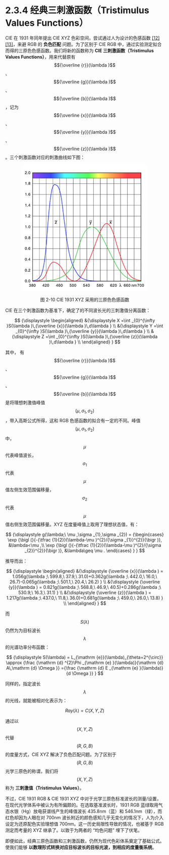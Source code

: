
# 2.3.4 经典三刺激函数（Tristimulus Values Functions）

CIE 在 1931 年同年提出 CIE XYZ 色彩空间，尝试通过人为设计的色感函数 [\[12\]][ref] [\[13\]][ref]，来避 RGB 的 **负色匹配** 问题。为了区别于 CIE RGB 中，通过实验测定拟合而得的三原色色感函数。我们将新的函数称为 **CIE 三刺激函数（Tristimulus Values Functions）**，用来代替原有 $${\overline {r}}(\lambda )$$ 、 $${\overline {g}}(\lambda )$$ 、 $${\overline {b}}(\lambda )$$ ，记为 $${\overline {x}}(\lambda )$$ 、 $${\overline {y}}(\lambda )$$ 、 $${\overline {z}}(\lambda )$$ 。三个刺激函数对应的刺激曲线如下图：

<center>
<figure>
   <img width = "400" height = "400" src="../../Pictures/CIE%201931%20XYZ%20cmf.png" alt="">
   <figcaption>
      <p>图 2-10 CIE 1931 XYZ 采用的三原色色感函数</p>
   </figcaption>
</figure>
</center>

CIE 在三个刺激函数为基准下，确定了的不同波长光的三刺激值分离函数：

$$
{\displaystyle 
 \begin{aligned}
   &{\displaystyle X =\int _{0}^{\infty }S(\lambda )\,{\overline {x}}(\lambda )\,d\lambda  } \\
   &{\displaystyle Y =\int _{0}^{\infty }S(\lambda )\,{\overline {y}}(\lambda )\,d\lambda  } \\
   &{\displaystyle Z =\int _{0}^{\infty }S(\lambda )\,{\overline {z}}(\lambda )\,d\lambda  } \\
 \end{aligned}
}
$$

其中，
有 $${\overline {r}}(\lambda )$$ 、 $${\overline {g}}(\lambda )$$ 、 $${\overline {b}}(\lambda )$$ 是将理想刺激值峰值 $$(\mu ,\sigma _{1},\sigma _{2})$$ ，带入高斯公式所得，这和 RGB 色感函数的拟合有一定的不同。峰值  $$(\mu ,\sigma _{1},\sigma _{2})$$ 中， $$\mu$$ 代表峰值波长， $$\sigma _{1}$$ 代表 $$\mu$$ 值左侧生效范围偏移量， $$\sigma _{2}$$ 代表 $$\mu$$ 值右侧生效范围偏移量。XYZ 在度量峰值上取用了理想状态值，有：

$$
{\displaystyle 
   g(\lambda;\ \mu ,\sigma _{1},\sigma _{2}) = 
     {\begin{cases}
        \exp {\bigl (}{-{\tfrac {1}{2}}(\lambda-\mu )^{2}/{\sigma _{1}}^{2}}{\bigr )}, &\lambda<\mu ,\\
        \exp {\bigl (}{-{\tfrac {1}{2}}(\lambda-\mu )^{2}/{\sigma _{2}}^{2}}{\bigr )}, &\lambda\geq \mu .
      \end{cases}
   }
}
$$

推导而出：

$$
{\displaystyle 
 \begin{aligned}
   &{\displaystyle {\overline {x}}(\lambda ) = 1.056g(\lambda ;\ 599.8,\ 37.9,\ 31.0)+0.362g(\lambda ;\ 442.0,\ 16.0,\ 26.7)-0.065g(\lambda ;\ 501.1,\ 20.4,\ 26.2) } \\
   &{\displaystyle {\overline {y}}(\lambda ) = 0.821g(\lambda ;\ 568.8,\ 46.9,\ 40.5)+0.286g(\lambda ;\ 530.9,\ 16.3,\ 31.1)  } \\
   &{\displaystyle {\overline {z}}(\lambda ) = 1.217g(\lambda ;\ 437.0,\ 11.8,\ 36.0)+0.681g(\lambda ;\ 459.0,\ 26.0,\ 13.8)  } \\
 \end{aligned}
}
$$

而 $$S(\lambda )$$ 仍然为为目标波长 $$\lambda$$ 的光谱功率分布函数：

$$
{\displaystyle S(\lambda) = L_{\mathrm {e}}(\lambda)_{\theta=2^{\circ}}
                      \approx {\frac {\mathrm {d} ^{2}\Phi _{\mathrm {e} }(\lambda)}{\mathrm {d} A\,\mathrm {d} \Omega }}
                      ={\frac {\mathrm {d} E _{\mathrm {e} }(\lambda)}{d \Omega }}
                   }
$$

同样的，指定波长 $$\lambda$$ 的光线，就能被相对化表示为：

$$
Ray(\lambda)= C(X,Y,Z)
$$

通过以 $$(X,Y,Z)$$ 代替 $$(R,G,B)$$ 的度量方式，CIE XYZ 解决了负色匹配问题。为了区别于 $$(R,G,B)$$ 光学三原色的称谓，我们将 $$(X,Y,Z)$$ 称为 **三刺激值（Tristimulus Values）**。

不过，CIE 1931 RGB & CIE 1931 XYZ 中对于光学三原色标准波长的测量/设置，在现代光学体系中被认为有所偏颇的。在选取基准波长时，1931 RGB 蓝绿取用气态水银（Hg）放电获谱线产生的峰值波长  435.8nm（蓝）和 546.1nm（绿），而红色却因为人眼在对 700nm 波长附近的颜色感知几乎无变化的情况下，人为介入设定为还原配色实验理想值 700nm。这一历史局限性导致的情况，也被基于 RGB 测定而考量的 XYZ 继承了。以致于为两者的 “均色问题” 埋下了伏笔。

即便如此，经典三原色函数和三刺激函数，仍然为现代色彩体系奠定了基础公式。使我们能够 **以数理形式转换对应目标波长的目标光波，到相应的度量衡系统**。


[ref]: References_2.md